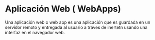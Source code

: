 # Aplicación Web ( WebApps)

Una aplicación web o web app es una aplicación que es guardada en un servidor remoto y entregada al usuario a tráves de inertetn usando una interfaz en el navegador web.

